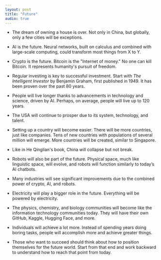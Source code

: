 ```yaml
---
layout: post  
title: "Future"
audio: true
---
```


* The dream of owning a house is over. Not only in China, but globally, only a few cities will be exceptions.

* AI is the future. Neural networks, built on calculus and combined with large-scale computing, could transform most things from X to Y.

* Crypto is the future. Bitcoin is the "Internet of money." No one can kill Bitcoin. It represents humanity's pursuit of freedom.

* Regular investing is key to successful investment. Start with *The Intelligent Investor* by Benjamin Graham, first published in 1949. It has been proven over the past 80 years.

* People will live longer thanks to advancements in technology and science, driven by AI. Perhaps, on average, people will live up to 120 years.

* The USA will continue to prosper due to its system, technology, and talent.

* Setting up a country will become easier. There will be more countries, just like companies. Tens of new countries with populations of several million will emerge. More countries will be created, similar to Singapore.

* Like in He Qinglian's book, China will collapse but not break.

* Robots will also be part of the future. Physical space, much like linguistic space, will evolve, and robots will function similarly to today’s AI chatbots.

* Many industries will see significant improvements due to the combined power of crypto, AI, and robots.

* Electricity will play a bigger role in the future. Everything will be powered by electricity.

* The physics, chemistry, and biology communities will become like the information technology communities today. They will have their own GitHub, Kaggle, Hugging Face, and more.

* Individuals will achieve a lot more. Instead of spending years doing boring tasks, people will accomplish more and achieve greater things.

* Those who want to succeed should think about how to position themselves for the future world. Start from that end and work backward to understand how to reach that point from today.

